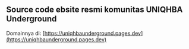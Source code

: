 ## Source code ebsite resmi komunitas UNIQHBA Underground

Domainnya di: [https://uniqhbaunderground.pages.dev](https://uniqhbaunderground.pages.dev)